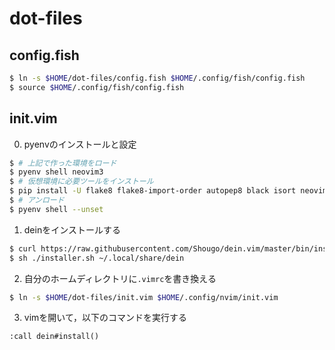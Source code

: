 # dot-files
## config.fish
```bash
$ ln -s $HOME/dot-files/config.fish $HOME/.config/fish/config.fish
$ source $HOME/.config/fish/config.fish
```

## init.vim
0. pyenvのインストールと設定
```bash
$ # 上記で作った環境をロード
$ pyenv shell neovim3
$ # 仮想環境に必要ツールをインストール
$ pip install -U flake8 flake8-import-order autopep8 black isort neovim
$ # アンロード
$ pyenv shell --unset
```

1. deinをインストールする
```bash
$ curl https://raw.githubusercontent.com/Shougo/dein.vim/master/bin/installer.sh > installer.sh
$ sh ./installer.sh ~/.local/share/dein
```

2. 自分のホームディレクトリに`.vimrc`を書き換える
```bash
$ ln -s $HOME/dot-files/init.vim $HOME/.config/nvim/init.vim
```


3. vimを開いて，以下のコマンドを実行する
```
:call dein#install()
```
